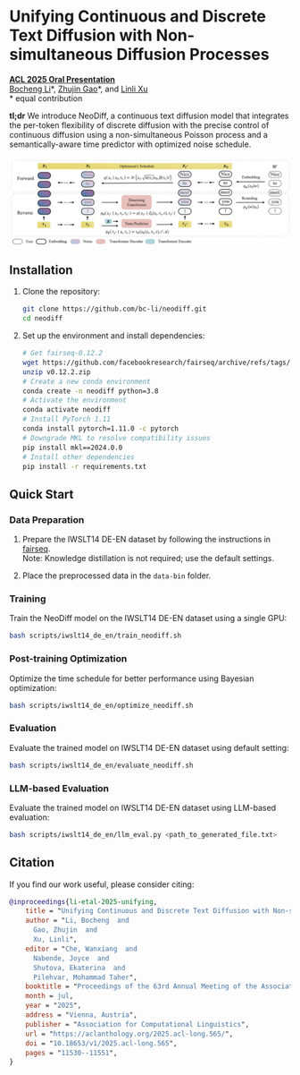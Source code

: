 # Unifying Continuous and Discrete Text Diffusion with Non-simultaneous Diffusion Processes
[**ACL 2025 Oral Presentation**](https://arxiv.org/abs/2505.22165)  
[Bocheng Li](https://sites.google.com/view/bochengli)\*, [Zhujin Gao](https://scholar.google.com/citations?user=D97LBXMAAAAJ)\*, and [Linli Xu](http://staff.ustc.edu.cn/~linlixu)  
\* equal contribution

**tl;dr** We introduce NeoDiff, a continuous text diffusion model that integrates the per-token flexibility of discrete diffusion with the precise control of continuous diffusion using a non-simultaneous Poisson process and a semantically-aware time predictor with optimized noise schedule.

![teaser](assets/model.png)
## Installation

1. Clone the repository:
   ```bash
   git clone https://github.com/bc-li/neodiff.git
   cd neodiff
   ```

2. Set up the environment and install dependencies:
   ```bash
   # Get fairseq-0.12.2
   wget https://github.com/facebookresearch/fairseq/archive/refs/tags/v0.12.2.zip
   unzip v0.12.2.zip
   # Create a new conda environment
   conda create -n neodiff python=3.8
   # Activate the environment
   conda activate neodiff
   # Install PyTorch 1.11
   conda install pytorch=1.11.0 -c pytorch
   # Downgrade MKL to resolve compatibility issues
   pip install mkl==2024.0.0
   # Install other dependencies
   pip install -r requirements.txt
   ```

## Quick Start

### Data Preparation

1. Prepare the IWSLT14 DE-EN dataset by following the instructions in [fairseq](https://github.com/facebookresearch/fairseq/tree/main/examples/translation#iwslt14-german-to-english-transformer).  
   Note: Knowledge distillation is not required; use the default settings.

2. Place the preprocessed data in the `data-bin` folder.

### Training

Train the NeoDiff model on the IWSLT14 DE-EN dataset using a single GPU:
```bash
bash scripts/iwslt14_de_en/train_neodiff.sh
```

### Post-training Optimization

Optimize the time schedule for better performance using Bayesian optimization:
```bash
bash scripts/iwslt14_de_en/optimize_neodiff.sh
```

### Evaluation

Evaluate the trained model on IWSLT14 DE-EN dataset using default setting:
```bash
bash scripts/iwslt14_de_en/evaluate_neodiff.sh
```

### LLM-based Evaluation

Evaluate the trained model on IWSLT14 DE-EN dataset using LLM-based evaluation:
```bash
bash scripts/iwslt14_de_en/llm_eval.py <path_to_generated_file.txt>
```

## Citation
If you find our work useful, please consider citing:
```bibtex
@inproceedings{li-etal-2025-unifying,
    title = "Unifying Continuous and Discrete Text Diffusion with Non-simultaneous Diffusion Processes",
    author = "Li, Bocheng  and
      Gao, Zhujin  and
      Xu, Linli",
    editor = "Che, Wanxiang  and
      Nabende, Joyce  and
      Shutova, Ekaterina  and
      Pilehvar, Mohammad Taher",
    booktitle = "Proceedings of the 63rd Annual Meeting of the Association for Computational Linguistics (Volume 1: Long Papers)",
    month = jul,
    year = "2025",
    address = "Vienna, Austria",
    publisher = "Association for Computational Linguistics",
    url = "https://aclanthology.org/2025.acl-long.565/",
    doi = "10.18653/v1/2025.acl-long.565",
    pages = "11530--11551",
}
```

